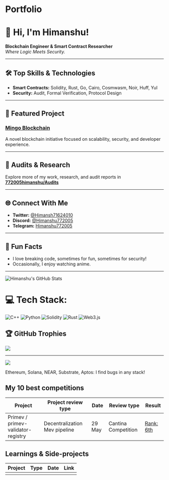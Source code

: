 # Portfolio

# 👋 Hi, I'm Himanshu!

**Blockchain Engineer & Smart Contract Researcher**  
_Where Logic Meets Security._

---

## 🛠️ Top Skills & Technologies

- **Smart Contracts:** Solidity, Rust, Go, Cairo, Cosmwasm, Noir, Huff, Yul
- **Security:** Audit, Formal Verification, Protocol Design

---

## 🚀 Featured Project

### [Mingo Blockchain](https://github.com/772005himanshu/Mingo-Blockchain)
A novel blockchain initiative focused on scalability, security, and developer experience.

---

## 📂 Audits & Research

Explore more of my work, research, and audit reports in  
[**772005himanshu/Audits**](https://github.com/772005himanshu/Audits)

---

## 🌐 Connect With Me

- **Twitter:** [@Himansh71624010](https://twitter.com/Himansh71624010)
- **Discord:** [@Himanshu772005](https://discord.com/users/Himanshu772005)
- **Telegram:** [Himanshu772005](https://t.me/Himanshu772005)

---

## 🎯 Fun Facts

- I love breaking code, sometimes for fun, sometimes for security!
- Occasionally, I enjoy watching anime.

---

![Himanshu's GitHub Stats](https://github-readme-stats.vercel.app/api?username=772005himanshu&show_icons=true&theme=radical)



# 💻 Tech Stack:
![C++](https://img.shields.io/badge/c++-%2300599C.svg?style=for-the-badge&logo=c%2B%2B&logoColor=white) ![Python](https://img.shields.io/badge/python-3670A0?style=for-the-badge&logo=python&logoColor=ffdd54) ![Solidity](https://img.shields.io/badge/Solidity-%23363636.svg?style=for-the-badge&logo=solidity&logoColor=white) ![Rust](https://img.shields.io/badge/rust-%23000000.svg?style=for-the-badge&logo=rust&logoColor=white) ![Web3.js](https://img.shields.io/badge/web3.js-F16822?style=for-the-badge&logo=web3.js&logoColor=white)

## 🏆 GitHub Trophies
![](https://github-profile-trophy.vercel.app/?username=772005himanshu&theme=radical&no-frame=false&no-bg=true&margin-w=4)

---
[![](https://visitcount.itsvg.in/api?id=772005himanshu&icon=0&color=0)](https://visitcount.itsvg.in)

<!-- Proudly created with GPRM ( https://gprm.itsvg.in ) -->

Ethereum, Solana, NEAR, Substrate, Aptos: I find bugs in any stack!

## My 10 best competitions

| Project              | Project review type           | Date              | Review type         | Result          |
|----------------------|-------------------------------|-------------------|---------------------|-----------------|
| Primev / primev-validator-registry    | Decentralization Mev pipeline | 29 May  | Cantina Competition | [Rank: 6th ]()        |
   

## Learnings & Side-projects

| Project                             | Type         | Date                        | Link                                    |
|-------------------------------------|--------------|-----------------------------|-----------------------------------------|
|  |        |       |  |

